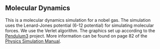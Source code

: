 ## Molecular Dynamics

This is a molecular dynamics simulation for a nobel gas. The simulation uses the Lenard-Jones potential (6-12 potential)
 for simulating molecular forces. We use the Verlet algorithm. The graphics set up according to the 
[Pendulum3](https://github.com/AlexErdei73/Pendulum3/tree/main) project. More information can be found on page 82 of the
 [Physics Simulation Manual](https://physics.weber.edu/schroeder/javacourse/javamanual.pdf).